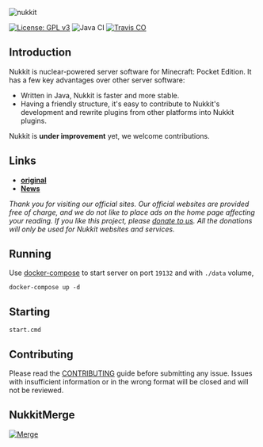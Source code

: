 ![nukkit](.github/images/banner.png)

[![License: GPL v3](https://img.shields.io/badge/License-GPL%20v3-blue.svg)](LICENSE)
![Java CI](https://github.com/ReefNetwork/Nukkit/workflows/Java%20CI/badge.svg)
[![Travis CO](https://travis-ci.com/ReefNetwork/Nukkit.svg?branch=master)](https://travis-ci.com/github/ReefNetwork/Nukkit)

Introduction
-------------

Nukkit is nuclear-powered server software for Minecraft: Pocket Edition.
It has a few key advantages over other server software:

* Written in Java, Nukkit is faster and more stable.
* Having a friendly structure, it's easy to contribute to Nukkit's development and rewrite plugins from other platforms into Nukkit plugins.

Nukkit is **under improvement** yet, we welcome contributions. 

Links
--------------------

* __[original](https://github.com/NukkitX/Nukkit)__
* __[News](https://nukkitx.com)__

*Thank you for visiting our official sites. Our official websites are provided free of charge, and we do not like to place ads on the home page affecting your reading. If you like this project, please [donate to us](https://nukkitx.com/donate). All the donations will only be used for Nukkit websites and services.*

Running
-------------
Use [docker-compose](https://docs.docker.com/compose/overview/) to start server on port `19132` and with `./data` volume,
```
docker-compose up -d
```

Starting
-------------
```
start.cmd
```

Contributing
------------
Please read the [CONTRIBUTING](.github/CONTRIBUTING.md) guide before submitting any issue. Issues with insufficient information or in the wrong format will be closed and will not be reviewed.

NukkitMerge
-------------
[![Merge](https://img.shields.io/badge/Nukkit-Merger-blueviolet)](https://github.com/ReefNetwork/Nukkit/compare/master...NukkitX:master)
